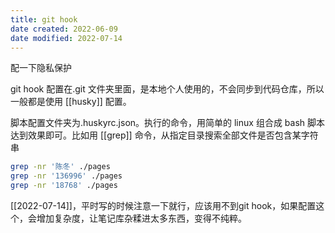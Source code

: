 ```yaml
---
title: git hook
date created: 2022-06-09
date modified: 2022-07-14
---
```


配一下隐私保护

git hook 配置在.git 文件夹里面，是本地个人使用的，不会同步到代码仓库，所以一般都是使用 [[husky]] 配置。

脚本配置文件夹为.huskyrc.json。执行的命令，用简单的 linux 组合成 bash 脚本达到效果即可。比如用 [[grep]] 命令，从指定目录搜索全部文件是否包含某字符串

```bash
grep -nr '陈冬' ./pages
grep -nr '136996' ./pages
grep -nr '18768' ./pages
```

[[2022-07-14]]，平时写的时候注意一下就行，应该用不到git hook，如果配置这个，会增加复杂度，让笔记库杂糅进太多东西，变得不纯粹。
